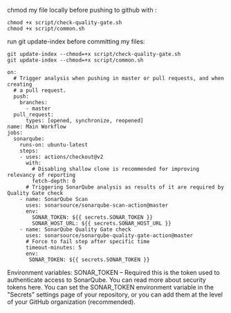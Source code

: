 chmod my file locally before pushing to github with :
```
chmod +x script/check-quality-gate.sh
chmod +x script/common.sh
```
run git update-index before committing my files:
```
git update-index --chmod=+x script/check-quality-gate.sh
git update-index --chmod=+x script/common.sh
```

```
on:
  # Trigger analysis when pushing in master or pull requests, and when creating
  # a pull request. 
  push:
    branches:
      - master
  pull_request:
      types: [opened, synchronize, reopened]
name: Main Workflow
jobs:
  sonarqube:
    runs-on: ubuntu-latest
    steps:
    - uses: actions/checkout@v2
      with:
        # Disabling shallow clone is recommended for improving relevancy of reporting
        fetch-depth: 0
      # Triggering SonarQube analysis as results of it are required by Quality Gate check
    - name: SonarQube Scan
      uses: sonarsource/sonarqube-scan-action@master
      env:
        SONAR_TOKEN: ${{ secrets.SONAR_TOKEN }}
        SONAR_HOST_URL: ${{ secrets.SONAR_HOST_URL }}
    - name: SonarQube Quality Gate check
      uses: sonarsource/sonarqube-quality-gate-action@master
      # Force to fail step after specific time
      timeout-minutes: 5
      env:
       SONAR_TOKEN: ${{ secrets.SONAR_TOKEN }}
   ```
Environment variables:
SONAR_TOKEN – Required this is the token used to authenticate access to SonarQube. You can read more about security tokens here. You can set the SONAR_TOKEN environment variable in the "Secrets" settings page of your repository, or you can add them at the level of your GitHub organization (recommended).
